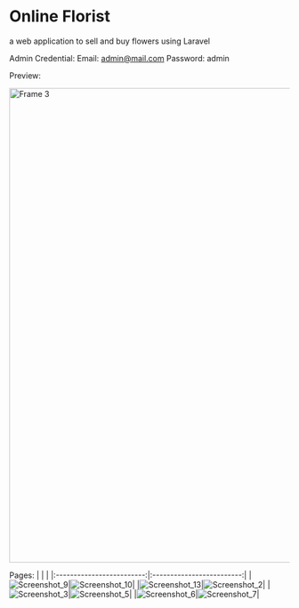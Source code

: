 
# Online Florist
a web application to sell and buy flowers using Laravel 

Admin Credential:
Email: admin@mail.com
Password: admin

Preview:

<img width="853" alt="Frame 3" src="https://user-images.githubusercontent.com/86879174/171088988-34d3cac8-8f69-4aaa-b901-947083240921.png">

Pages:
| | |
|:-------------------------:|:-------------------------:|
|![Screenshot_9](https://user-images.githubusercontent.com/86879174/171088669-1448557b-ffea-4759-96b2-666c4cfebef0.png)|![Screenshot_10](https://user-images.githubusercontent.com/86879174/171088673-14d98bc5-b658-4171-ac66-bb6fe8dd8489.png)|
|![Screenshot_13](https://user-images.githubusercontent.com/86879174/171088675-5a18ba26-6f0e-49fb-be91-062bb5f681be.png)|![Screenshot_2](https://user-images.githubusercontent.com/86879174/171088683-d51c610f-dd6f-4a7b-bf1e-ec8fbfaa7859.png)|
|![Screenshot_3](https://user-images.githubusercontent.com/86879174/171088686-3631edf3-0a60-4dde-b3fc-a20b485e2bd6.png)|![Screenshot_5](https://user-images.githubusercontent.com/86879174/171088689-9e91d22b-ecb7-49f6-8331-acfb1d5afe86.png)|
|![Screenshot_6](https://user-images.githubusercontent.com/86879174/171088692-6437e748-590f-4ade-8f0c-b5305ee3a675.png)|![Screenshot_7](https://user-images.githubusercontent.com/86879174/171088696-13ac478b-1cb5-43ef-acd6-c182d247ef30.png)|
